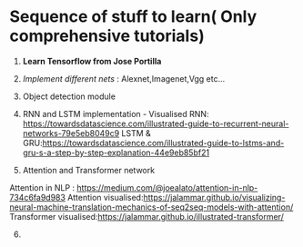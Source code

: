 
# Sequence of stuff to learn( Only comprehensive tutorials)

1. **Learn Tensorflow from Jose Portilla**
2. _Implement different nets_ : Alexnet,Imagenet,Vgg etc...


3. Object detection module


4. RNN and LSTM implementation - Visualised
RNN: https://towardsdatascience.com/illustrated-guide-to-recurrent-neural-networks-79e5eb8049c9
LSTM & GRU:https://towardsdatascience.com/illustrated-guide-to-lstms-and-gru-s-a-step-by-step-explanation-44e9eb85bf21

5. Attention and Transformer network

Attention in NLP : https://medium.com/@joealato/attention-in-nlp-734c6fa9d983
Attention visualised:https://jalammar.github.io/visualizing-neural-machine-translation-mechanics-of-seq2seq-models-with-attention/
Transformer visualised:https://jalammar.github.io/illustrated-transformer/

6. 



